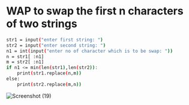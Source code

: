 # WAP to swap the first n characters of two strings
```bash
str1 = input("enter first string: ")
str2 = input("enter second string: ")
n1 = int(input("enter no of character which is to be swap: "))
n = str1[ :n1]
m = str2[ :n1]
if n1 <= min(len(str1),len(str2)):
    print(str1.replace(n,m))
else:
    print(str2.replace(m,n))
```
![Screenshot (19)](https://github.com/user-attachments/assets/808ea245-b739-479f-a89b-6bc09038d012)

